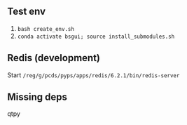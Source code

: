 Test env
--------

1. ```bash create_env.sh```
2. ```conda activate bsgui; source install_submodules.sh```

Redis (development)
-------------------

Start ``/reg/g/pcds/pyps/apps/redis/6.2.1/bin/redis-server``


Missing deps
------------

qtpy
